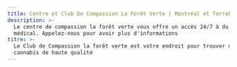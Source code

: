 ```yaml
---
title: Centre et Club De Compassion La Forêt Verte | Montréal et Terrebonne
description: >-
  Le centre de compassion la forêt verte vous offre un accès 24/7 à du cannabis
  médical. Appelez-nous pour avoir plus d'informations
titre: >-
  Le Club de Compassion la forêt verte est votre endroit pour trouver du
  cannabis de haute qualité
---
```


